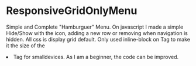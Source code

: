 # ResponsiveGridOnlyMenu
Simple and Complete "Hamburguer" Menu.
On javascript I made a simple Hide/Show with the icon, adding a new row or removing when navigation is hidden.
All css is display grid default. Only used inline-block on <a> Tag to make it the size of the <li> Tag for smalldevices.
As I am a beginner, the code can be improved.
